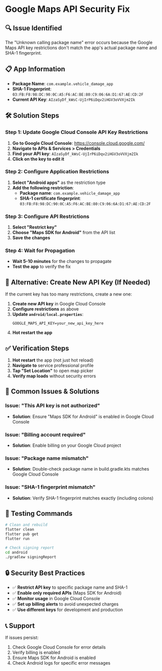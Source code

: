 # Google Maps API Security Fix

## 🔍 **Issue Identified**
The "Unknown calling package name" error occurs because the Google Maps API key restrictions don't match the app's actual package name and SHA-1 fingerprint.

## 📋 **App Information**
- **Package Name**: `com.example.vehicle_damage_app`
- **SHA-1 Fingerprint**: `03:FB:F8:98:DC:90:0C:A5:F6:AC:BE:80:C9:06:6A:D1:67:AE:CD:2F`
- **Current API Key**: `AIzaSyDf_kWsC-UjIrP6iDqv2iHGV3oVVXjm2Ik`

## 🛠️ **Solution Steps**

### Step 1: Update Google Cloud Console API Key Restrictions

1. **Go to Google Cloud Console**: https://console.cloud.google.com/
2. **Navigate to APIs & Services > Credentials**
3. **Find your API key**: `AIzaSyDf_kWsC-UjIrP6iDqv2iHGV3oVVXjm2Ik`
4. **Click on the key to edit it**

### Step 2: Configure Application Restrictions

1. **Select "Android apps"** as the restriction type
2. **Add the following restriction**:
   - **Package name**: `com.example.vehicle_damage_app`
   - **SHA-1 certificate fingerprint**: `03:FB:F8:98:DC:90:0C:A5:F6:AC:BE:80:C9:06:6A:D1:67:AE:CD:2F`

### Step 3: Configure API Restrictions

1. **Select "Restrict key"**
2. **Choose "Maps SDK for Android"** from the API list
3. **Save the changes**

### Step 4: Wait for Propagation

- **Wait 5-10 minutes** for the changes to propagate
- **Test the app** to verify the fix

## 🔧 **Alternative: Create New API Key (If Needed)**

If the current key has too many restrictions, create a new one:

1. **Create new API key** in Google Cloud Console
2. **Configure restrictions** as above
3. **Update `android/local.properties`**:
   ```properties
   GOOGLE_MAPS_API_KEY=your_new_api_key_here
   ```
4. **Hot restart the app**

## ✅ **Verification Steps**

1. **Hot restart** the app (not just hot reload)
2. **Navigate to** service professional profile
3. **Tap "Set Location"** to open map picker
4. **Verify map loads** without security errors

## 🚨 **Common Issues & Solutions**

### Issue: "This API key is not authorized"
- **Solution**: Ensure "Maps SDK for Android" is enabled in Google Cloud Console

### Issue: "Billing account required"
- **Solution**: Enable billing on your Google Cloud project

### Issue: "Package name mismatch"
- **Solution**: Double-check package name in build.gradle.kts matches Google Cloud Console

### Issue: "SHA-1 fingerprint mismatch"
- **Solution**: Verify SHA-1 fingerprint matches exactly (including colons)

## 📱 **Testing Commands**

```bash
# Clean and rebuild
flutter clean
flutter pub get
flutter run

# Check signing report
cd android
./gradlew signingReport
```

## 🔒 **Security Best Practices**

- ✅ **Restrict API key** to specific package name and SHA-1
- ✅ **Enable only required APIs** (Maps SDK for Android)
- ✅ **Monitor usage** in Google Cloud Console
- ✅ **Set up billing alerts** to avoid unexpected charges
- ✅ **Use different keys** for development and production

## 📞 **Support**

If issues persist:
1. Check Google Cloud Console for error details
2. Verify billing is enabled
3. Ensure Maps SDK for Android is enabled
4. Check Android logs for specific error messages

